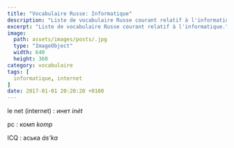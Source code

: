 ```yaml
---
title: "Vocabulaire Russe: Informatique"
description: "Liste de vocabulaire Russe courant relatif à l'informatique."
excerpt: "Liste de vocabulaire Russe courant relatif à l'informatique."
image:
  path: assets/images/posts/.jpg
  type: "ImageObject"
  width: 640
  height: 360
category: vocabulaire
tags: [
  informatique, internet
]
date: 2017-01-01 20:20:20 +0100
---
```




le net (internet)
: инет
*inét*

pc
: комп
*komp*

ICQ
: аська
*ás'ka*
